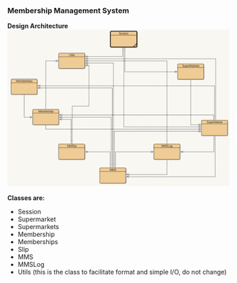 ### Membership Management System

**Design Architecture**
![Design Layout](./MMS.png)

**Classes are:**
- Session
- Supermarket
- Supermarkets
- Membership
- Memberships
- Slip
- MMS
- MMSLog
- Utils (this is the class to facilitate format and simple I/O, do not change)


